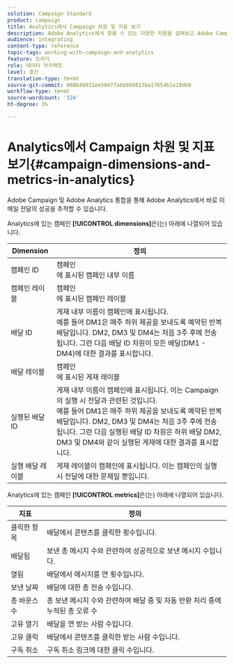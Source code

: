 ```yaml
---
solution: Campaign Standard
product: campaign
title: Analytics에서 Campaign 차원 및 지표 보기
description: Adobe Analytics에서 찾을 수 있는 다양한 차원을 살펴보고 Adobe Campaign에서 이메일 배달 추적을 시작합니다.
audience: integrating
content-type: reference
topic-tags: working-with-campaign-and-analytics
feature: 트리거
role: 데이터 아키텍트
level: 중간
translation-type: tm+mt
source-git-commit: 088b49931ee5047fa6b949813ba17654b1e10d60
workflow-type: tm+mt
source-wordcount: '324'
ht-degree: 3%

---
```



# Analytics에서 Campaign 차원 및 지표 보기{#campaign-dimensions-and-metrics-in-analytics}

Adobe Campaign 및 Adobe Analytics 통합을 통해 Adobe Analytics에서 바로 이메일 전달의 성공을 추적할 수 있습니다.

Analytics에 있는 캠페인 **[!UICONTROL dimensions]**&#x200B;은(는) 아래에 나열되어 있습니다.

<table> 
 <thead> 
  <tr> 
   <th> Dimension<br /> </th> 
   <th> 정의<br /> </th> 
  </tr> 
 </thead> 
 <tbody> 
  <tr> 
   <td> 캠페인 ID<br /> </td> 
   <td> 캠페인<br />에 표시된 캠페인 내부 이름 </td> 
  </tr> 
  <tr> 
   <td> 캠페인 레이블<br /> </td> 
   <td> 캠페인<br />에 표시된 캠페인 레이블 </td> 
  </tr> 
  <tr> 
   <td> 배달 ID<br /> </td> 
   <td> 게재 내부 이름이 캠페인에 표시됩니다.<br /> 예를 들어 DM1은 매주 하위 제공을 보내도록 예약된 반복 배달입니다. DM2, DM3 및 DM4는 처음 3주 후에 전송됩니다. 그런 다음 배달 ID 차원이 모든 배달(DM1 - DM4)에 대한 결과를 표시합니다. <br /> </td> 
  </tr> 
  <tr> 
   <td> 배달 레이블<br /> </td> 
   <td> 캠페인<br />에 표시된 게재 레이블 </td> 
  </tr> 
  <tr> 
   <td> 실행된 배달 ID<br /> </td> 
   <td> 게재 내부 이름이 캠페인에 표시됩니다. 이는 Campaign의 실행 시 전달과 관련된 것입니다.<br /> 예를 들어 DM1은 매주 하위 제공을 보내도록 예약된 반복 배달입니다. DM2, DM3 및 DM4는 처음 3주 후에 전송됩니다. 그런 다음 실행된 배달 ID 차원은 하위 배달 DM2, DM3 및 DM4와 같이 실행된 게재에 대한 결과를 표시합니다. <br /> </td> 
  </tr> 
  <tr> 
   <td> 실행 배달 레이블<br /> </td> 
   <td> 게재 레이블이 캠페인에 표시됩니다. 이는 캠페인의 실행 시 전달에 대한 문제일 뿐입니다.<br /> </td> 
  </tr> 
 </tbody> 
</table>

Analytics에 있는 캠페인 **[!UICONTROL metrics]**&#x200B;은(는) 아래에 나열되어 있습니다.

<table> 
 <thead> 
  <tr> 
   <th> 지표<br /> </th> 
   <th> 정의<br /> </th> 
  </tr> 
 </thead> 
 <tbody> 
  <tr> 
   <td> 클릭한 항목<br /> </td> 
   <td> 배달에서 콘텐츠를 클릭한 횟수입니다.<br /> </td> 
  </tr> 
  <tr> 
   <td> 배달됨<br /> </td> 
   <td> 보낸 총 메시지 수와 관련하여 성공적으로 보낸 메시지 수입니다.<br /> </td> 
  </tr> 
  <tr> 
   <td> 열림<br /> </td> 
   <td> 배달에서 메시지를 연 횟수입니다.<br /> </td> 
  </tr> 
  <tr> 
   <td> 보낸 날짜<br /> </td> 
   <td> 배달에 대한 총 전송 수입니다.<br /> </td> 
  </tr> 
  <tr> 
   <td> 총 바운스 수<br /> </td> 
   <td> 총 보낸 메시지 수와 관련하여 배달 중 및 자동 반환 처리 중에 누적된 총 오류 수<br /> </td> 
  </tr> 
  <tr> 
   <td> 고유 열기<br /> </td> 
   <td> 배달을 연 받는 사람 수입니다.<br /> </td> 
  </tr> 
  <tr> 
   <td> 고유 클릭<br /> </td> 
   <td> 배달에서 콘텐츠를 클릭한 받는 사람 수입니다.<br /> </td> 
  </tr> 
  <tr> 
   <td> 구독 취소<br /> </td> 
   <td> 구독 취소 링크에 대한 클릭 수입니다.<br /> </td> 
  </tr> 
 </tbody> 
</table>

